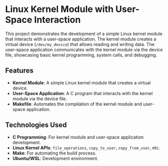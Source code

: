 # Linux Kernel Module with User-Space Interaction

This project demonstrates the development of a simple Linux kernel module that interacts with a user-space application. The kernel module creates a virtual device (`/dev/my_device`) that allows reading and writing data. The user-space application communicates with the kernel module via the device file, showcasing basic kernel programming, system calls, and debugging.

## Features
- **Kernel Module**: A simple Linux kernel module that creates a virtual device.
- **User-Space Application**: A C program that interacts with the kernel module via the device file.
- **Makefile**: Automates the compilation of the kernel module and user-space application.

## Technologies Used
- **C Programming**: For kernel module and user-space application development.
- **Linux Kernel APIs**: `file_operations`, `copy_to_user`, `copy_from_user`, etc.
- **Make**: For automating the build process.
- **Ubuntu/WSL**: Development environment.

